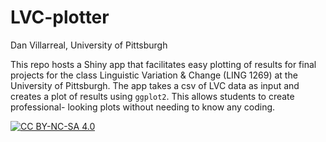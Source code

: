 # LVC-plotter

Dan Villarreal, University of Pittsburgh

This repo hosts a Shiny app that facilitates easy plotting of results for
final projects for the class Linguistic Variation & Change (LING 1269) at the
University of Pittsburgh. The app takes a csv of LVC data as input and creates a
plot of results using `ggplot2`. This allows students to create professional-
looking plots without needing to know any coding.

[![CC BY-NC-SA 4.0][cc-by-nc-sa-image]][cc-by-nc-sa]

[cc-by-nc-sa]: http://creativecommons.org/licenses/by-nc-sa/4.0/
[cc-by-nc-sa-image]: https://licensebuttons.net/l/by-nc-sa/4.0/88x31.png

